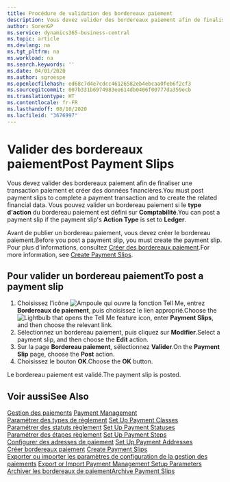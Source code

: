 ```yaml
---
title: Procédure de validation des bordereaux paiement
description: Vous devez valider des bordereaux paiement afin de finaliser une transaction paiement et créer des données financières. Vous pouvez valider un bordereau paiement si le type d'action du bordereau paiement est défini sur Comptabilité.
author: SorenGP
ms.service: dynamics365-business-central
ms.topic: article
ms.devlang: na
ms.tgt_pltfrm: na
ms.workload: na
ms.search.keywords: ''
ms.date: 04/01/2020
ms.author: sgroespe
ms.openlocfilehash: ed68c7d4e7cdcc46126582eb4ebcaa0feb6f2cf3
ms.sourcegitcommit: 007b331b6974983ee614db0406f00777da359ecb
ms.translationtype: HT
ms.contentlocale: fr-FR
ms.lasthandoff: 08/10/2020
ms.locfileid: "3676997"
---
```

# <a name="post-payment-slips"></a><span data-ttu-id="bbb18-104">Valider des bordereaux paiement</span><span class="sxs-lookup"><span data-stu-id="bbb18-104">Post Payment Slips</span></span>
<span data-ttu-id="bbb18-105">Vous devez valider des bordereaux paiement afin de finaliser une transaction paiement et créer des données financières.</span><span class="sxs-lookup"><span data-stu-id="bbb18-105">You must post payment slips to complete a payment transaction and to create the related financial data.</span></span> <span data-ttu-id="bbb18-106">Vous pouvez valider un bordereau paiement si le **type d'action** du bordereau paiement est défini sur **Comptabilité**.</span><span class="sxs-lookup"><span data-stu-id="bbb18-106">You can post a payment slip if the payment slip's **Action Type** is set to **Ledger**.</span></span>  

<span data-ttu-id="bbb18-107">Avant de publier un bordereau paiement, vous devez créer le bordereau paiement.</span><span class="sxs-lookup"><span data-stu-id="bbb18-107">Before you post a payment slip, you must create the payment slip.</span></span> <span data-ttu-id="bbb18-108">Pour plus d'informations, consultez [Créer des bordereaux paiement](how-to-create-payment-slips.md).</span><span class="sxs-lookup"><span data-stu-id="bbb18-108">For more information, see [Create Payment Slips](how-to-create-payment-slips.md).</span></span>  

## <a name="to-post-a-payment-slip"></a><span data-ttu-id="bbb18-109">Pour valider un bordereau paiement</span><span class="sxs-lookup"><span data-stu-id="bbb18-109">To post a payment slip</span></span>  

1.  <span data-ttu-id="bbb18-110">Choisissez l'icône ![Ampoule qui ouvre la fonction Tell Me](../../media/ui-search/search_small.png "Dites-moi ce que vous voulez faire"), entrez **Bordereaux de paiement**, puis choisissez le lien approprié.</span><span class="sxs-lookup"><span data-stu-id="bbb18-110">Choose the ![Lightbulb that opens the Tell Me feature](../../media/ui-search/search_small.png "Tell me what you want to do") icon, enter **Payment Slips**, and then choose the relevant link.</span></span>  
2.  <span data-ttu-id="bbb18-111">Sélectionnez un bordereau paiement, puis cliquez sur **Modifier**.</span><span class="sxs-lookup"><span data-stu-id="bbb18-111">Select a payment slip, and then choose the **Edit** action.</span></span>  
3.  <span data-ttu-id="bbb18-112">Sur la page **Bordereau paiement**, sélectionnez **Valider**.</span><span class="sxs-lookup"><span data-stu-id="bbb18-112">On the **Payment Slip** page, choose the **Post** action.</span></span>  
4.  <span data-ttu-id="bbb18-113">Choisissez le bouton **OK**.</span><span class="sxs-lookup"><span data-stu-id="bbb18-113">Choose the **OK** button.</span></span>  

<span data-ttu-id="bbb18-114">Le bordereau paiement est validé.</span><span class="sxs-lookup"><span data-stu-id="bbb18-114">The payment slip is posted.</span></span>  

## <a name="see-also"></a><span data-ttu-id="bbb18-115">Voir aussi</span><span class="sxs-lookup"><span data-stu-id="bbb18-115">See Also</span></span>  
 <span data-ttu-id="bbb18-116">[Gestion des paiements](payment-management.md) </span><span class="sxs-lookup"><span data-stu-id="bbb18-116">[Payment Management](payment-management.md) </span></span>  
 <span data-ttu-id="bbb18-117">[Paramétrer des types de règlement](how-to-set-up-payment-classes.md) </span><span class="sxs-lookup"><span data-stu-id="bbb18-117">[Set Up Payment Classes](how-to-set-up-payment-classes.md) </span></span>  
 <span data-ttu-id="bbb18-118">[Paramétrer des statuts règlement](how-to-set-up-payment-statuses.md) </span><span class="sxs-lookup"><span data-stu-id="bbb18-118">[Set Up Payment Statuses](how-to-set-up-payment-statuses.md) </span></span>  
 <span data-ttu-id="bbb18-119">[Paramétrer des étapes règlement](how-to-set-up-payment-steps.md) </span><span class="sxs-lookup"><span data-stu-id="bbb18-119">[Set Up Payment Steps](how-to-set-up-payment-steps.md) </span></span>  
 <span data-ttu-id="bbb18-120">[Configurer des adresses de paiement](how-to-set-up-payment-addresses.md) </span><span class="sxs-lookup"><span data-stu-id="bbb18-120">[Set Up Payment Addresses](how-to-set-up-payment-addresses.md) </span></span>  
 <span data-ttu-id="bbb18-121">[Créer bordereaux paiement](how-to-create-payment-slips.md) </span><span class="sxs-lookup"><span data-stu-id="bbb18-121">[Create Payment Slips](how-to-create-payment-slips.md) </span></span>  
 <span data-ttu-id="bbb18-122">[Exporter ou importer les paramètres de configuration de la gestion des paiements](how-to-export-or-import-payment-management-setup-parameters.md) </span><span class="sxs-lookup"><span data-stu-id="bbb18-122">[Export or Import Payment Management Setup Parameters](how-to-export-or-import-payment-management-setup-parameters.md) </span></span>  
 [<span data-ttu-id="bbb18-123">Archiver les bordereaux de paiement</span><span class="sxs-lookup"><span data-stu-id="bbb18-123">Archive Payment Slips</span></span>](how-to-archive-payment-slips.md)
